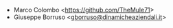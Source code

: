 - Marco Colombo \<<https://github.com/TheMule71>\>
- Giuseppe Borruso \<<gborruso@dinamicheaziendali.it>\>
